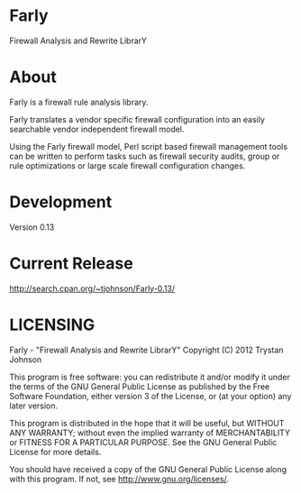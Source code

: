 Farly
=====

Firewall Analysis and Rewrite LibrarY

About
=====

Farly is a firewall rule analysis library.

Farly translates a vendor specific firewall configuration
into an easily searchable vendor independent firewall model.

Using the Farly firewall model, Perl script based firewall 
management tools can be written to perform tasks such as 
firewall security audits, group or rule optimizations or
large scale firewall configuration changes.

Development
===========

Version 0.13

Current Release
===============

http://search.cpan.org/~tjohnson/Farly-0.13/

LICENSING
=========

Farly - "Firewall Analysis and Rewrite LibrarY"
Copyright (C) 2012  Trystan Johnson

This program is free software: you can redistribute it and/or modify
it under the terms of the GNU General Public License as published by
the Free Software Foundation, either version 3 of the License, or
(at your option) any later version.

This program is distributed in the hope that it will be useful,
but WITHOUT ANY WARRANTY; without even the implied warranty of
MERCHANTABILITY or FITNESS FOR A PARTICULAR PURPOSE.  See the
GNU General Public License for more details.

You should have received a copy of the GNU General Public License
along with this program.  If not, see <http://www.gnu.org/licenses/>.